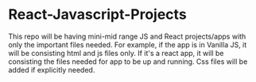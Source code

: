 # React-Javascript-Projects
This repo will be having mini-mid range JS and React projects/apps with only the important files needed. For example, if the app is in Vanilla JS, it will be consisting html and js files only. If it's a react app, it will be consisting the files needed for app to be up and running. Css files will be added if explicitly needed.
